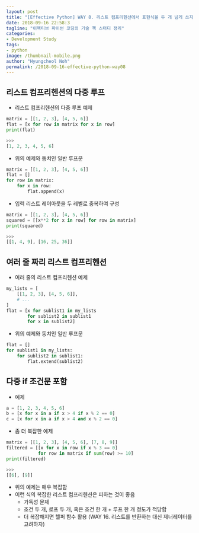 ```yaml
---
layout: post
title: "[Effective Python] WAY 8. 리스트 컴프리헨션에서 표현식을 두 개 넘게 쓰지 말자"
date: 2018-09-16 22:58:3
tagline: "이펙티브 파이썬 코딩의 기술 책 스터디 정리"
categories:
- Development Study
tags:
- python
image: /thumbnail-mobile.png
author: "Hyungcheol Noh"
permalink: /2018-09-16-effective-python-way08
---
```


## 리스트 컴프리헨션의 다중 루프
- 리스트 컴프리헨션의 다중 루프 예제

```python
matrix = [[1, 2, 3], [4, 5, 6]]
flat = [x for row in matrix for x in row]
print(flat)

>>>
[1, 2, 3, 4, 5, 6]
```

- 위의 예제와 동치인 일반 루프문

```python
matrix = [[1, 2, 3], [4, 5, 6]]
flat = []
for row in matrix:
    for x in row:
        flat.append(x)
```

- 입력 리스트 레이아웃을 두 레벨로 중복하여 구성

```python
matrix = [[1, 2, 3], [4, 5, 6]]
squared = [[x**2 for x in row] for row in matrix]
print(squared)

>>>
[[1, 4, 9], [16, 25, 36]]
```

## 여러 줄 짜리 리스트 컴프리헨션
- 여러 줄의 리스트 컴프리헨션 예제

```python
my_lists = [
    [[1, 2, 3], [4, 5, 6]],
    # ...
]
flat = [x for sublist1 in my_lists
        for sublist2 in sublist1
        for x in sublist2]
```

- 위의 예제와 동치인 일반 루프문

```python
flat = []
for sublist1 in my_lists:
    for sublist2 in sublist1:
        flat.extend(sublist2)
```

## 다중 if 조건문 포함
- 예제

```python
a = [1, 2, 3, 4, 5, 6]
b = [x for x in a if x > 4 if x % 2 == 0]
c = [x for x in a if x > 4 and x % 2 == 0]
```

- 좀 더 복잡한 예제

```python
matrix = [[1, 2, 3], [4, 5, 6], [7, 8, 9]]
filtered = [[x for x in row if x % 3 == 0]
            for row in matrix if sum(row) >= 10]
print(filtered)

>>>
[[6], [9]]
```

- 위의 예제는 매우 복잡함
- 이런 식의 복잡한 리스트 컴프리헨션은 피하는 것이 좋음
    - 가독성 문제
    - 조건 두 개, 로프 두 개, 혹은 조건 한 개 + 루프 한 개 정도가 적당함
    - 더 복잡해지면 헬퍼 함수 활용 (WAY 16. 리스트를 반환하는 대신 제너레이터를 고려하자)

